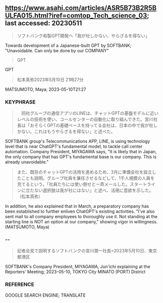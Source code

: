 ## https://www.asahi.com/articles/ASR5B73B2R5BULFA015.html?iref=comtop_Tech_science_03; last accessed: 20230511

> ソフトバンク和製GPT開発へ「我が社しかない、やらざるを得ない」

Towards development of a Japanese-built GPT by SOFTBANK; "Unavoidable. Can only be done by our COMPANY"

> GPT

GPT

> 松本真弥2023年5月10日 21時27分

MATSUMOTO, Maya; 2023-05-10T21:27

### KEYPHRASE

>　同社グループの通信アプリのLINEは、チャットGPTの基盤モデルに近いレベルの技術を使い、コールセンターの自動化に取り組んできた。宮川社長は「おそらくGPTの基礎ベースを持ってる会社は、日本の中で我が社しかない。これはもうやらざるを得ない」と述べた。

SOFTBANK group's Telecommunications APP, LINE, is using technology level that is near ChatGPT's fundamental model, to tackle call center automation. Company President, MIYAGAWA says, "It is likely that in Japan, the only company that has GPT's fundamental base is our company. This is already unavoidable."

> また、既存のチャットGPTの活用を進めるため、3月に準備会社を設立したことも説明。グループ社員を兼任させるなどして、1千人規模の人員を充てるという。「社員たちには使い倒せと一斉メールした。スタートラインに立たない選択肢は我が社にはない」と述べ、活用に意欲を示した。（松本真弥）

In addition, he also explained that in March, a preparatory company has been established to further enliven ChatGPT's existing activities. "I've also sent mail to all company employees to thoroughly use it. Not standing at the starting line is NOT an option at our company," showing vigor in willingness. (MATSUMOTO, Maya)

### --

> 記者会見で説明するソフトバンクの宮川潤一社長=2023年5月10日、東京都港区

SOFTBANK's Company President, MIYAGAWA, Jun'ichi explaining at the Reporters' Meeting; 2023-05-10, TOKYO City MINATO (PORT) District

### REFERENCE

GOOGLE SEARCH ENGINE; TRANSLATE
